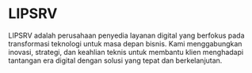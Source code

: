 # LIPSRV
LIPSRV adalah perusahaan penyedia layanan digital yang berfokus pada transformasi teknologi untuk masa depan bisnis. Kami menggabungkan inovasi, strategi, dan keahlian teknis untuk membantu klien menghadapi tantangan era digital dengan solusi yang tepat dan berkelanjutan.
